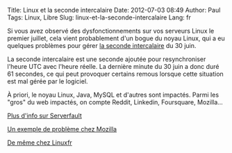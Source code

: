 Title: Linux et la seconde intercalaire
Date: 2012-07-03 08:49
Author: Paul
Tags: Linux, Libre
Slug: linux-et-la-seconde-intercalaire
Lang: fr

Si vous avez observé des dysfonctionnements sur vos serveurs Linux le
premier juillet, cela vient probablement d'un bogue du noyau Linux, qui
a eu quelques problèmes pour gérer [la seconde
intercalaire](https://fr.wikipedia.org/wiki/Seconde_intercalaire) du 30
juin.

La seconde intercalaire est une seconde ajoutée pour resynchroniser
l'heure UTC avec l'heure réelle. La dernière minute du 30 juin a donc
duré 61 secondes, ce qui peut provoquer certains remous lorsque cette
situation est mal gérée par le logiciel.

À priori, le noyau Linux, Java, MySQL et d'autres sont impactés. Parmi
les "gros" du web impactés, on compte Reddit, Linkedin, Foursquare,
Mozilla...

[Plus d'info sur
Serverfault](http://serverfault.com/questions/403732/anyone-else-experiencing-high-rates-of-linux-server-crashes-during-a-leap-second)

[Un exemple de problème chez
Mozilla](https://blog.mozilla.org/it/2012/06/30/mysql-and-the-leap-second-high-cpu-and-the-fix/)

[De même chez
Linuxfr](https://linuxfr.org/users/nono/journaux/leap-second)

